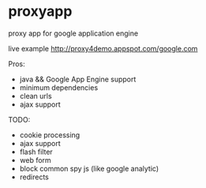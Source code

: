 # proxyapp
proxy app for google application engine

live example http://proxy4demo.appspot.com/google.com

Pros:
 + java && Google App Engine support
 + minimum dependencies
 + clean urls
 + ajax support


TODO:
 * cookie processing
 * ajax support
 * flash filter
 * web form
 * block common spy js (like google analytic)
 * redirects
